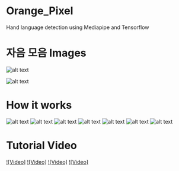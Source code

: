 # Orange_Pixel
Hand language detection using Mediapipe and Tensorflow


# 자음 모음 Images
![alt text](https://github.com/msnkimi2013/Orange_Pixel/blob/main/Images/모음.jpeg?raw=true)

![alt text](https://github.com/msnkimi2013/Orange_Pixel/blob/main/Images/자음.jpeg?raw=true)

# How it works 
![alt text](https://github.com/msnkimi2013/Orange_Pixel/blob/main/Images/1.jpg?raw=true)
![alt text](https://github.com/msnkimi2013/Orange_Pixel/blob/main/Images/2.jpg?raw=true)
![alt text](https://github.com/msnkimi2013/Orange_Pixel/blob/main/Images/3.jpg?raw=true)
![alt text](https://github.com/msnkimi2013/Orange_Pixel/blob/main/Images/4.jpg?raw=true)
![alt text](https://github.com/msnkimi2013/Orange_Pixel/blob/main/Images/5.jpg?raw=true)
![alt text](https://github.com/msnkimi2013/Orange_Pixel/blob/main/Images/6.jpg?raw=true)
![alt text](https://github.com/msnkimi2013/Orange_Pixel/blob/main/Images/7.jpg?raw=true)


# Tutorial Video

[![Video]](https://youtu.be/4uQE8qbp4x4?si=UU8Vhe43zZZJvKiH)
[![Video]](https://youtu.be/l-m9jP-IFpo?si=NJuFw3RA-YafBgro)
[![Video]](https://youtu.be/gW2e2woRTm0?si=FAzNqCEH6pMLy7UP)
[![Video]](https://youtu.be/Dv2I0gGOja8?si=CVe0onN2YZhVEC2v)


